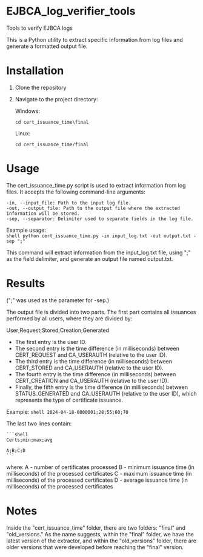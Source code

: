# EJBCA_log_verifier_tools
Tools to verify EJBCA logs

This is a Python utility to extract specific information from log files and generate a formatted output file.

# Installation

1. Clone the repository

2. Navigate to the project directory:

    Windows:
    ```shell
    cd cert_issuance_time\final
    ```

    Linux:
    ```shell
    cd cert_issuance_time/final
    ```

# Usage
The cert_issuance_time.py script is used to extract information from log files. It accepts the following command-line arguments:

    -in, --input_file: Path to the input log file.
    -out, --output_file: Path to the output file where the extracted information will be stored.
    -sep, --separator: Delimiter used to separate fields in the log file.

Example usage:  
    ```shell
    python cert_issuance_time.py -in input_log.txt -out output.txt -sep ";"
    ```

This command will extract information from the input_log.txt file, using ";" as the field delimiter, and generate an output file named  output.txt.

# Results
(";" was used as the parameter for -sep.)

The output file is divided into two parts. The first part contains all issuances performed by all users, where they are divided by:

User;Request;Stored;Creation;Generated

* The first entry is the user ID.
* The second entry is the time difference (in milliseconds) between CERT_REQUEST and CA_USERAUTH (relative to the user ID).
* The third entry is the time difference (in milliseconds) between CERT_STORED and CA_USERAUTH (relative to the user ID).
* The fourth entry is the time difference (in milliseconds) between CERT_CREATION and CA_USERAUTH (relative to the user ID).
* Finally, the fifth entry is the time difference (in milliseconds) between STATUS_GENERATED and CA_USERAUTH (relative to the user ID), which represents the type of certificate issuance.

Example:
    ```shell
    2024-04-18-0000001;28;55;60;70
    ```

The last two lines contain:

    ```shell
    Certs;min;max;avg
    
    A;B;C;D
    ```

where:
A - number of certificates processed
B - minimum issuance time (in milliseconds) of the processed certificates
C - maximum issuance time (in milliseconds) of the processed certificates
D - average issuance time (in milliseconds) of the processed certificates

#   Notes

Inside the "cert_issuance_time" folder, there are two folders: "final" and "old_versions." As the name suggests, within the "final" folder, we have the latest version of the extractor, and within the "old_versions" folder, there are older versions that were developed before reaching the "final" version.






